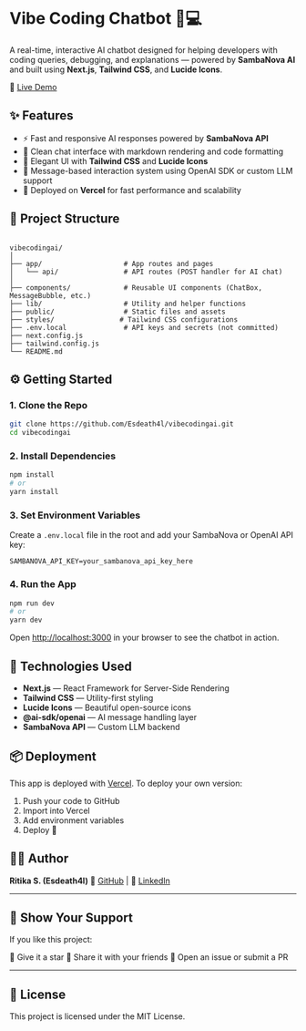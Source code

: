 
# Vibe Coding Chatbot 🤖💻

A real-time, interactive AI chatbot designed for helping developers with coding queries, debugging, and explanations — powered by **SambaNova AI** and built using **Next.js**, **Tailwind CSS**, and **Lucide Icons**.

🔗 [Live Demo](https://v0-vibe-coding-chatbot-ritikas-projects-fcfe67ad.vercel.app)

## ✨ Features

- ⚡ Fast and responsive AI responses powered by **SambaNova API**
- 💬 Clean chat interface with markdown rendering and code formatting
- 🎨 Elegant UI with **Tailwind CSS** and **Lucide Icons**
- 🧠 Message-based interaction system using OpenAI SDK or custom LLM support
- 🚀 Deployed on **Vercel** for fast performance and scalability

## 📁 Project Structure

```

vibecodingai/
│
├── app/                    # App routes and pages
│   └── api/                # API routes (POST handler for AI chat)
│
├── components/             # Reusable UI components (ChatBox, MessageBubble, etc.)
├── lib/                    # Utility and helper functions
├── public/                 # Static files and assets
├── styles/                # Tailwind CSS configurations
├── .env.local              # API keys and secrets (not committed)
├── next.config.js
├── tailwind.config.js
└── README.md

````

## ⚙️ Getting Started

### 1. Clone the Repo

```bash
git clone https://github.com/Esdeath4l/vibecodingai.git
cd vibecodingai
````

### 2. Install Dependencies

```bash
npm install
# or
yarn install
```

### 3. Set Environment Variables

Create a `.env.local` file in the root and add your SambaNova or OpenAI API key:

```
SAMBANOVA_API_KEY=your_sambanova_api_key_here
```

### 4. Run the App

```bash
npm run dev
# or
yarn dev
```

Open [http://localhost:3000](http://localhost:3000) in your browser to see the chatbot in action.

## 🧠 Technologies Used

* **Next.js** — React Framework for Server-Side Rendering
* **Tailwind CSS** — Utility-first styling
* **Lucide Icons** — Beautiful open-source icons
* **@ai-sdk/openai** — AI message handling layer
* **SambaNova API** — Custom LLM backend

## 📦 Deployment

This app is deployed with [Vercel](https://vercel.com). To deploy your own version:

1. Push your code to GitHub
2. Import into Vercel
3. Add environment variables
4. Deploy 🚀

## 🙋‍♀️ Author

**Ritika S. (Esdeath4l)**
🔗 [GitHub](https://github.com/Esdeath4l) | 💼 [LinkedIn](https://www.linkedin.com/in/ritika-s-450ab1252/)

---

## 💖 Show Your Support

If you like this project:

🌟 Give it a star
📣 Share it with your friends
🐛 Open an issue or submit a PR

---

## 📃 License

This project is licensed under the MIT License.

```
